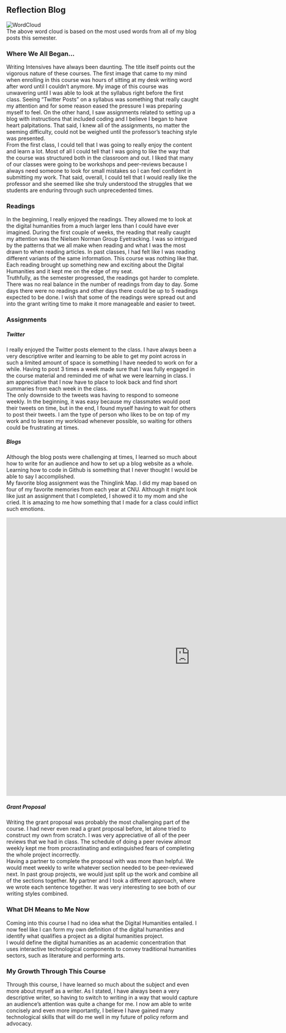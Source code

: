 ## Reflection Blog

![WordCloud](https://lsix642.github.io/Lizzie-S./images/WordCloud.png)  
The above word cloud is based on the most used words from all of my blog posts this semester.

### Where We All Began...  
Writing Intensives have always been daunting. The title itself points out the vigorous nature of these courses. The first image that came to my mind when enrolling in this course was hours of sitting at my desk writing word after word until I couldn’t anymore. My image of this course was unwavering until I was able to look at the syllabus right before the first class. Seeing “Twitter Posts” on a syllabus was something that really caught my attention and for some reason eased the pressure I was preparing myself to feel. On the other hand, I saw assignments related to setting up a blog with instructions that included coding and I believe I began to have heart palpitations. That said, I knew all of the assignments, no matter the seeming difficulty, could not be weighed until the professor’s teaching style was presented.  
From the first class, I could tell that I was going to really enjoy the content and learn a lot. Most of all I could tell that I was going to like the way that the course was structured both in the classroom and out. I liked that many of our classes were going to be workshops and peer-reviews because I always need someone to look for small mistakes so I can feel confident in submitting my work. That said, overall, I could tell that I would really like the professor and she seemed like she truly understood the struggles that we students are enduring through such unprecedented times.  

### Readings  
In the beginning, I really enjoyed the readings. They allowed me to look at the digital humanities from a much larger lens than I could have ever imagined. During the first couple of weeks, the reading that really caught my attention was the Nielsen Norman Group Eyetracking. I was so intrigued by the patterns that we all make when reading and what I was the most drawn to when reading articles. In past classes, I had felt like I was reading different variants of the same information. This course was nothing like that. Each reading brought up something new and exciting about the Digital Humanities and it kept me on the edge of my seat.  
Truthfully, as the semester progressed, the readings got harder to complete. There was no real balance in the number of readings from day to day. Some days there were no readings and other days there could be up to 5 readings expected to be done. I wish that some of the readings were spread out and into the grant writing time to make it more manageable and easier to tweet.  

### Assignments  
##### Twitter  
I really enjoyed the Twitter posts element to the class. I have always been a very descriptive writer and learning to be able to get my point across in such a limited amount of space is something I have needed to work on for a while. Having to post 3 times a week made sure that I was fully engaged in the course material and reminded me of what we were learning in class. I am appreciative that I now have to place to look back and find short summaries from each week in the class.  
The only downside to the tweets was having to respond to someone weekly. In the beginning, it was easy because my classmates would post their tweets on time, but in the end, I found myself having to wait for others to post their tweets. I am the type of person who likes to be on top of my work and to lessen my workload whenever possible, so waiting for others could be frustrating at times.  
##### Blogs
Although the blog posts were challenging at times, I learned so much about how to write for an audience and how to set up a blog website as a whole. Learning how to code in Github is something that I never thought I would be able to say I accomplished.   
My favorite blog assignment was the Thinglink Map. I did my map based on four of my favorite memories from each year at CNU. Although it might look like just an assignment that I completed, I showed it to my mom and she cried. It is amazing to me how something that I made for a class could inflict such emotions.   

<iframe width="960" height="729.2193308550186" data-original-width="1614" data-original-height="1226" src="https://www.thinglink.com/card/1496683513179537409" type="text/html" frameborder="0" webkitallowfullscreen mozallowfullscreen allowfullscreen scrolling="no"></iframe><script async src="//cdn.thinglink.me/jse/responsive.js"></script>


##### Grant Proposal
Writing the grant proposal was probably the most challenging part of the course. I had never even read a grant proposal before, let alone tried to construct my own from scratch. I was very appreciative of all of the peer reviews that we had in class. The schedule of doing a peer review almost weekly kept me from procrastinating and extinguished fears of completing the whole project incorrectly.  
Having a partner to complete the proposal with was more than helpful. We would meet weekly to write whatever section needed to be peer-reviewed next. In past group projects, we would just split up the work and combine all of the sections together. My partner and I took a different approach, where we wrote each sentence together. It was very interesting to see both of our writing styles combined.  
### What DH Means to Me Now  
Coming into this course I had no idea what the Digital Humanities entailed. I now feel like I can form my own definition of the digital humanities and identify what qualifies a project as a digital humanities project.  
I would define the digital humanities as an academic concentration that uses interactive technological components to convey traditional humanities sectors, such as literature and performing arts.  
### My Growth Through This Course  
Through this course, I have learned so much about the subject and even more about myself as a writer. As I stated, I have always been a very descriptive writer, so having to switch to writing in a way that would capture an audience’s attention was quite a change for me. I now am able to write concisely and even more importantly, I believe I have gained many technological skills that will do me well in my future of policy reform and advocacy.
